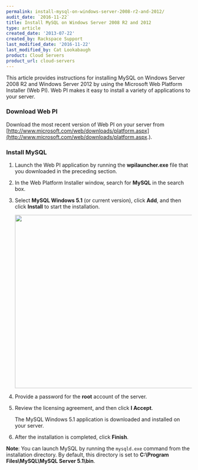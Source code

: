 ```yaml
---
permalink: install-mysql-on-windows-server-2008-r2-and-2012/
audit_date: `2016-11-22`
title: Install MySQL on Windows Server 2008 R2 and 2012
type: article
created_date: '2013-07-22'
created_by: Rackspace Support
last_modified_date: '2016-11-22'
last_modified_by: Cat Lookabaugh
product: Cloud Servers
product_url: cloud-servers
---
```


This article provides instructions for installing MySQL on Windows Server
2008 R2 and Windows Server 2012 by using the Microsoft Web Platform
Installer (Web PI). Web PI makes it easy to install a variety of
applications to your server.

### Download Web PI

Download the most recent version of Web PI on your server from
[http://www.microsoft.com/web/downloads/platform.aspx](http://www.microsoft.com/web/downloads/platform.aspx.).

### Install MySQL

1.  Launch the Web PI application by running the **wpilauncher.exe** file that
    you downloaded in the preceding section.
2.  In the Web Platform Installer window, search for **MySQL** in the
    search box.
3.  Select **MySQL Windows 5.1** (or current version), click **Add**, and then
    click **Install** to start the installation.

    <img src="{% asset_path cloud-servers/install-mysql-on-windows-server-2008-r2-and-2012/install.png %}" width="629" height="471" />

4.  Provide a password for the **root** account of the server.

5.  Review the licensing agreement, and then click **I Accept**.

    The MySQL Windows 5.1 application is downloaded and installed on
    your server.

6.  After the installation is completed, click **Finish**.

**Note**: You can launch MySQL by running the `mysqld.exe` command from
the installation directory. By default, this directory is set to **C:\\Program
Files\\MySQL\\MySQL Server 5.1\\bin**.
